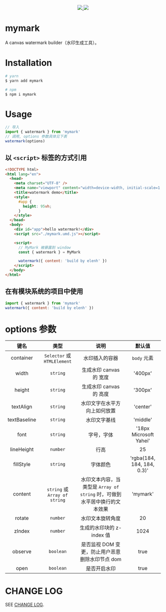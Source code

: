 
<p align="center">
  <a href="https://www.npmjs.org/package/mymark">
    <img src="https://img.shields.io/npm/v/mymark.svg">
  </a>
  <a href="https://npmcharts.com/compare/mymark?minimal=true">
    <img src="https://img.shields.io/npm/dm/mymark.svg">
  </a>
  <br>
</p>


# mymark

A canvas watermark builder（水印生成工具）。

# Installation

```bash
# yarn
$ yarn add mymark

# npm
$ npm i mymark
```

# Usage

```js
// 导入
import { watermark } from 'mymark'
// 调用, options 参数具体见下表
watermark(options)
```

## 以 `<script>` 标签的方式引用

```html
<!DOCTYPE html>
<html lang="en">
  <head>
    <meta charset="UTF-8" />
    <meta name="viewport" content="width=device-width, initial-scale=1.0" />
    <title>watermark demo</title>
    <style>
      #app {
        height: 95vh;
      }
    </style>
  </head>
  <body>
    <div id="app">hello watermark!</div>
    <script src="./mymark.umd.js"></script>

    <script>
      // MyMark 被暴露到 window
      const { watermark } = MyMark

      watermark({ content: 'build by elenh' })
    </script>
  </body>
</html>
```

## 在有模块系统的项目中使用

```js
import { watermark } from 'mymark'
watermark({ content: 'build by elenh' })
```

# options 参数

|     键名     |             类型              |                                   说明                                    |           默认值           |
| :----------: | :---------------------------: | :-----------------------------------------------------------------------: | :------------------------: |
|  container   |    `Selector` 或 `HTMLElement`    |                              水印插入的容器                               |        `body` 元素         |
|    width     |           `string`            |                          生成水印 canvas 的 宽度                          |          '400px'           |
|    height    |           `string`            |                          生成水印 canvas 的 高度                          |          '300px'           |
|  textAlign   |           `string`            |                       水印文字在水平方向上如何放置                        |          'center'          |
| textBaseline |           `string`            |                               水印文字基线                                |          'middle'          |
|     font     |           `string`            |                                字号，字体                                 |   '18px Microsoft Yahei'   |
|  lineHeight  |           `number`            |                                   行高                                    |             25             |
|  fillStyle   |           `string`            |                                 字体颜色                                  | 'rgba(184, 184, 184, 0.3)' |
|   content    | `string` 或 `Array of string` | 水印文本内容，当类型是 `Array of string` 时，可做到水平居中换行的文本效果 |       'mymark'       |
|    rotate    |           `number`            |                             水印文本旋转角度                              |             20             |
|    zIndex    |           `number`            |                         生成的水印块的 z-index 值                         |            1024            |
|   observe    |           `boolean`           |              是否监视 DOM 变更，防止用户恶意删除水印节点 dom              |            true            |
|     open     |           `boolean`           |                               是否开启水印                                |            true            |


# CHANGE LOG

SEE <a href="./CHANGELOG.md">CHANGE LOG</a>.